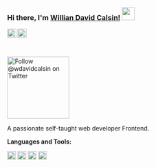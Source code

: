 ### Hi there, I'm [Willian David Calsin!](https://wdavidcalsinb.vercel.app/) <img src="https://raw.githubusercontent.com/syedareehaquasar/syedareehaquasar/master/gifs/Hi.gif" width="30px">

<a href="https://twitter.com/wdavidcalsin" target="blank">
  <img align="left" alt="David Calsin | Twitter" width="21px" src="https://cdn.svgporn.com/logos/twitter.svg" />
</a>
<a href="https://www.linkedin.com/in/williandavidcalsin/" target="blank">
  <img align="left" alt="David Calsin | Linkedin" width="21px" src="https://cdn.svgporn.com/logos/linkedin.svg" />
</a>

<br />
<br/>

<br />

<p>
  <a href="https://twitter.com/intent/follow?screen_name=wdavidcalsin">
    <img src="https://user-images.githubusercontent.com/7629661/87821427-202e0280-c870-11ea-9e38-8c7c74856753.png" width="144" alt="Follow @wdavidcalsin on Twitter" title="Follow @wdavidcalsin on Twitter">
  </a>
</p>

A passionate self-taught web developer Frontend.
<br />



**Languages and Tools:**


<code><img height="20" src="https://cdn.svgporn.com/logos/react.svg"></code>
<code><img height="20" src="https://cdn.svgporn.com/logos/typescript-icon.svg"></code>
<code><img height="20" src="https://cdn.svgporn.com/logos/nodejs-icon.svg"></code>
<code><img height="20" src="https://cdn.svgporn.com/logos/mysql.svg"></code>



[//]: <a href="https://github.com/wdavidcalsin">
[//]: <img align="center" src="https://github-readme-stats.vercel.app/api/top-langs/?username=wdavidcalsin&layout=compact&theme=dracula" />
[//]: /a

